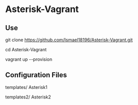 # Asterisk-Vagrant
## Use
  git clone https://github.com/Ismael18196/Asterisk-Vagrant.git
  
  cd Asterisk-Vagrant
  
  vagrant up --provision

## Configuration Files
  templates/ Asterisk1
  
  templates2/ Asterisk2
